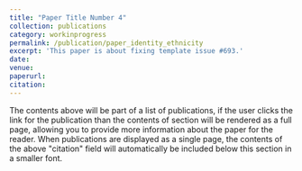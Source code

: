 ```yaml
---
title: "Paper Title Number 4"
collection: publications
category: workinprogress
permalink: /publication/paper_identity_ethnicity
excerpt: 'This paper is about fixing template issue #693.'
date: 
venue: 
paperurl: 
citation: 
---
```


The contents above will be part of a list of publications, if the user clicks the link for the publication than the contents of section will be rendered as a full page, allowing you to provide more information about the paper for the reader. When publications are displayed as a single page, the contents of the above "citation" field will automatically be included below this section in a smaller font.
